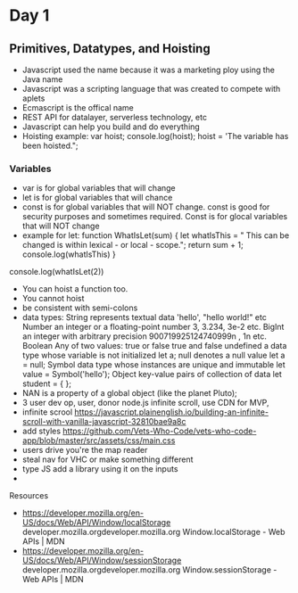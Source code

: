 # Day 1
## Primitives, Datatypes, and Hoisting 
- Javascript used the name because it was a marketing ploy using the Java name 
- Javascript was a scripting language that was created to compete with aplets
- Ecmascript is the offical name 
- REST API for datalayer, serverless technology, etc
- Javascript can help you build and do everything 
- Hoisting 
example:
var hoist;
console.log(hoist);
hoist = 'The variable has been hoisted.";
### Variables
- var is for global variables that will change
- let is for global variables that will chance
- const is for global variables that will NOT change. const is good for security purposes and sometimes required. Const is for glocal variables that will NOT change
- example for let:
  function WhatIsLet(sum) {
     let whatIsThis = " This can be changed is within lexical - or local - scope.";
     return sum + 1;  
     console.log(whatIsThis)
}

console.log(whatIsLet(2))
- You can hoist a function too. 
- You cannot hoist 
- be consistent with semi-colons
- data types:
String	represents textual data	'hello', "hello world!" etc
Number	an integer or a floating-point number	3, 3.234, 3e-2 etc.
BigInt	an integer with arbitrary precision	900719925124740999n , 1n etc.
Boolean	Any of two values: true or false	true and false
undefined	a data type whose variable is not initialized	let a;
null	denotes a null value	let a = null;
Symbol	data type whose instances are unique and immutable	let value = Symbol('hello');
Object	key-value pairs of collection of data	let student = { };
- NAN is a property of a global object (like the planet Pluto);
- 3 user dev op, user, donor node.js infinite scroll, use CDN for MVP,
- infinite scrool https://javascript.plainenglish.io/building-an-infinite-scroll-with-vanilla-javascript-32810bae9a8c
- add styles 
https://github.com/Vets-Who-Code/vets-who-code-app/blob/master/src/assets/css/main.css
- users drive you're the map reader
- steal nav for VHC or make something different 
- type JS add a library using it on the inputs
- 

Resources
- https://developer.mozilla.org/en-US/docs/Web/API/Window/localStorage 
developer.mozilla.orgdeveloper.mozilla.org
Window.localStorage - Web APIs | MDN
- https://developer.mozilla.org/en-US/docs/Web/API/Window/sessionStorage
developer.mozilla.orgdeveloper.mozilla.org
Window.sessionStorage - Web APIs | MDN
